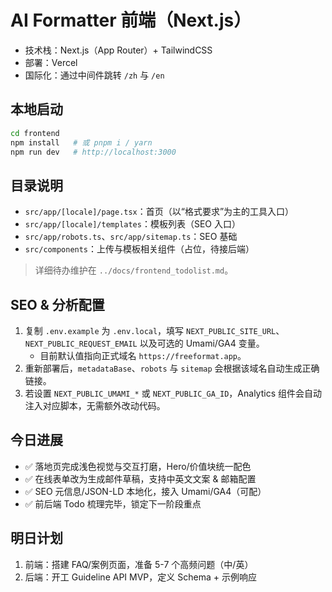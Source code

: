 # AI Formatter 前端（Next.js）

- 技术栈：Next.js（App Router）+ TailwindCSS
- 部署：Vercel
- 国际化：通过中间件跳转 `/zh` 与 `/en`

## 本地启动

```bash
cd frontend
npm install   # 或 pnpm i / yarn
npm run dev   # http://localhost:3000
```

## 目录说明
- `src/app/[locale]/page.tsx`：首页（以“格式要求”为主的工具入口）
- `src/app/[locale]/templates`：模板列表（SEO 入口）
- `src/app/robots.ts`、`src/app/sitemap.ts`：SEO 基础
- `src/components`：上传与模板相关组件（占位，待接后端）

> 详细待办维护在 `../docs/frontend_todolist.md`。

## SEO & 分析配置
1. 复制 `.env.example` 为 `.env.local`，填写 `NEXT_PUBLIC_SITE_URL`、`NEXT_PUBLIC_REQUEST_EMAIL` 以及可选的 Umami/GA4 变量。
   - 目前默认值指向正式域名 `https://freeformat.app`。
2. 重新部署后，`metadataBase`、`robots` 与 `sitemap` 会根据该域名自动生成正确链接。
3. 若设置 `NEXT_PUBLIC_UMAMI_*` 或 `NEXT_PUBLIC_GA_ID`，Analytics 组件会自动注入对应脚本，无需额外改动代码。

## 今日进展
- ✅ 落地页完成浅色视觉与交互打磨，Hero/价值块统一配色
- ✅ 在线表单改为生成邮件草稿，支持中英文文案 & 邮箱配置
- ✅ SEO 元信息/JSON-LD 本地化，接入 Umami/GA4（可配）
- ✅ 前后端 Todo 梳理完毕，锁定下一阶段重点

## 明日计划
1. 前端：搭建 FAQ/案例页面，准备 5-7 个高频问题（中/英）
2. 后端：开工 Guideline API MVP，定义 Schema + 示例响应
